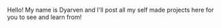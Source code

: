 Hello! My name is Dyarven and I'll post all my self made projects here for you to see and learn from!
